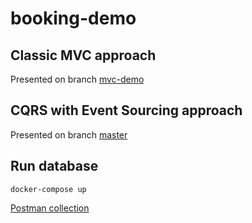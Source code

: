 # booking-demo

## Classic MVC approach

Presented on branch [mvc-demo](https://github.com/pientaa/booking-demo/tree/mvc-demo)

## CQRS with Event Sourcing approach

Presented on branch [master](https://github.com/pientaa/booking-demo/tree/master)

## Run database
`docker-compose up` 

[Postman collection](https://www.getpostman.com/collections/781eb736efcfab7081af)
